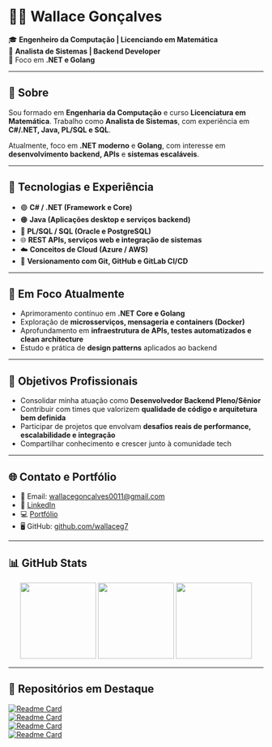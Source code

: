# 👨‍💻 Wallace Gonçalves

🎓 **Engenheiro da Computação | Licenciando em Matemática**  
💼 **Analista de Sistemas | Backend Developer**  
📍 Foco em **.NET e Golang**

---

## 🧭 Sobre

Sou formado em **Engenharia da Computação** e curso **Licenciatura em Matemática**. Trabalho como **Analista de Sistemas**, com experiência em **C#/.NET, Java, PL/SQL e SQL**.

Atualmente, foco em **.NET moderno** e **Golang**, com interesse em **desenvolvimento backend, APIs** e **sistemas escaláveis**.

---

## 🧩 Tecnologias e Experiência

- 🟣 **C# / .NET (Framework e Core)**  
- 🟠 **Java (Aplicações desktop e serviços backend)**  
- 🐘 **PL/SQL / SQL (Oracle e PostgreSQL)**  
- 🌐 **REST APIs, serviços web e integração de sistemas**
- ☁️ **Conceitos de Cloud (Azure / AWS)**  
- 🔧 **Versionamento com Git, GitHub e GitLab CI/CD**

---

## 🚀 Em Foco Atualmente

- Aprimoramento contínuo em **.NET Core e Golang**
- Exploração de **microsserviços, mensageria e containers (Docker)**
- Aprofundamento em **infraestrutura de APIs, testes automatizados e clean architecture**
- Estudo e prática de **design patterns** aplicados ao backend

---

## 📌 Objetivos Profissionais

- Consolidar minha atuação como **Desenvolvedor Backend Pleno/Sênior**
- Contribuir com times que valorizem **qualidade de código e arquitetura bem definida**
- Participar de projetos que envolvam **desafios reais de performance, escalabilidade e integração**
- Compartilhar conhecimento e crescer junto à comunidade tech

---

## 🌐 Contato e Portfólio

- 📧 Email: [wallacegoncalves0011@gmail.com](mailto:wallacegoncalves0011@gmail.com)  
- 💼 [LinkedIn](https://www.linkedin.com/in/wallace-goncalves)  
- 💻 [Portfólio](https://seuportfolio.dev)  
- 🖥️ GitHub: [github.com/wallaceg7](https://github.com/wallaceg7)

---

## 📊 GitHub Stats

<div align="center">
  <img src="https://github-readme-stats.vercel.app/api?username=wallaceg7&show_icons=true&theme=tokyonight&include_all_commits=true&count_private=true&locale=pt-br" height="150" />
  <img src="https://github-readme-stats.vercel.app/api/top-langs?username=wallaceg7&layout=compact&langs_count=5&theme=tokyonight&locale=pt-br" height="150" />
  <img src="https://streak-stats.demolab.com?user=wallaceg7&theme=tokyonight&locale=pt-br" height="150" />
</div>

---

## 📌 Repositórios em Destaque

[![Readme Card](https://github-readme-stats.vercel.app/api/pin/?username=wallaceg7&repo=EmprestimoLivros_AspNet&theme=tokyonight)](https://github.com/wallaceg7/EmprestimoLivros_AspNet)  
[![Readme Card](https://github-readme-stats.vercel.app/api/pin/?username=wallaceg7&repo=WebApi-CRUD-livros&theme=tokyonight)](https://github.com/wallaceg7/WebApi-CRUD-livros)  
[![Readme Card](https://github-readme-stats.vercel.app/api/pin/?username=wallaceg7&repo=WebApi-Usuarios&theme=tokyonight)](https://github.com/wallaceg7/WebApi-Usuarios)  
[![Readme Card](https://github-readme-stats.vercel.app/api/pin/?username=wallaceg7&repo=whatsapp-bot&theme=tokyonight)](https://github.com/wallaceg7/whatsapp-bot)
